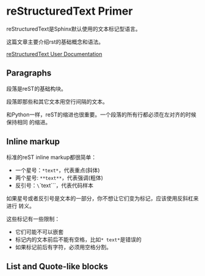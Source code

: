 # reStructuredText Primer

reStructuredText是Sphinx默认使用的文本标记型语言。

这篇文章主要介绍rst的基础概念和语法。

[reStructuredText User Documentation](http://docutils.sourceforge.net/rst.html)

## Paragraphs

段落是reST的基础构块。

段落即那些和其它文本用空行间隔的文本。

和Python一样，reST的缩进也很重要。一个段落的所有行都必须在左对齐的时候保持相同
的缩进。

## Inline markup

标准的reST inline markup都很简单：

- 一个星号：`*text*`，代表重点(斜体)
- 两个星号: `**text**`，代表强调(粗体)
- 反引号：`\`\`text\`\``，代表代码样本

如果星号或者反引号是文本的一部分，你不想让它们变为标记，应该使用反斜杠来进行
转义。

这些标记有一些限制：

- 它们可能不可以嵌套
- 标记内的文本前后不能有空格，比如`* text*`是错误的
- 如果标记前后有字符，必须用空格分割。

## List and Quote-like blocks


